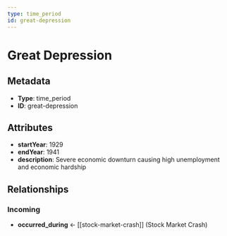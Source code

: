 ```yaml
---
type: time_period
id: great-depression
---
```


# Great Depression

## Metadata

- **Type**: time_period
- **ID**: great-depression

## Attributes

- **startYear**: 1929
- **endYear**: 1941
- **description**: Severe economic downturn causing high unemployment and economic hardship

## Relationships

### Incoming

- **occurred_during** ← [[stock-market-crash]] (Stock Market Crash)

